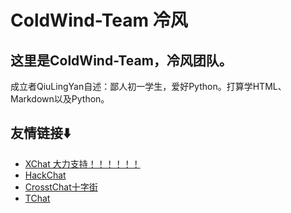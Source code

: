 # ColdWind-Team 冷风

## 这里是ColdWind-Team，冷风团队。
  成立者QiuLingYan自述：鄙人初一学生，爱好Python。打算学HTML、Markdown以及Python。

## 友情链接⬇️
  - [XChat 大力支持！！！！！！](https://xq.kzw.ink/)
  - [HackChat](https://hack.chat/)
  - [CrosstChat十字街](https://crosst.chat/)
  - [TChat](https://chat.thz.cool/)
